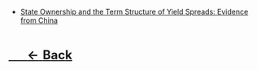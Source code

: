 - [State Ownership and the Term Structure of Yield Spreads: Evidence from China](courses/中国金融学前沿研究/week6.md)

&nbsp;
&nbsp;
<font size=5>

[$\quad \mathbf{\longleftarrow Back}$](courses/README.md)
</font>